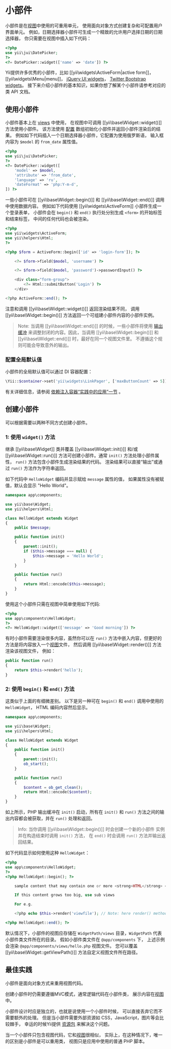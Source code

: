 小部件
=======

小部件是在[视图](structure-views.md)中使用的可重用单元，
使用面向对象方式创建复杂和可配置用户界面单元。
例如，日期选择器小部件可生成一个精致的允许用户选择日期的日期选择器，
你只需要在视图中插入如下代码：

```php
<?php
use yii\jui\DatePicker;
?>
<?= DatePicker::widget(['name' => 'date']) ?>
```

Yii提供许多优秀的小部件，比如 [[yii\widgets\ActiveForm|active form]]，[[yii\widgets\Menu|menu]]，
[jQuery UI widgets](widget-jui.md)，
[Twitter Bootstrap widgets](widget-bootstrap.md)。
接下来介绍小部件的基本知识，如果你想了解某个小部件请参考对应的类 API 文档。


## 使用小部件 <span id="using-widgets"></span>

小部件基本上在 [views](structure-views.md) 中使用，
在视图中可调用 [[yii\base\Widget::widget()]] 方法使用小部件。
该方法使用 [配置](concept-configurations.md) 数组初始化小部件并返回小部件渲染后的结果。
例如如下代码插入一个日期选择器小部件，它配置为使用俄罗斯语，
输入框内容为 `$model` 的 `from_date` 属性值。

```php
<?php
use yii\jui\DatePicker;
?>
<?= DatePicker::widget([
    'model' => $model,
    'attribute' => 'from_date',
    'language' => 'ru',
    'dateFormat' => 'php:Y-m-d',
]) ?>
```

一些小部件可在 [[yii\base\Widget::begin()]] 
和 [[yii\base\Widget::end()]] 调用中使用数据内容。
例如如下代码使用 [[yii\widgets\ActiveForm]] 小部件生成一个登录表单，
小部件会在 `begin()` 和 `end()` 执行处分别生成 `<form>` 的开始标签和结束标签，
中间的任何代码也会被渲染。

```php
<?php
use yii\widgets\ActiveForm;
use yii\helpers\Html;
?>

<?php $form = ActiveForm::begin(['id' => 'login-form']); ?>

    <?= $form->field($model, 'username') ?>

    <?= $form->field($model, 'password')->passwordInput() ?>

    <div class="form-group">
        <?= Html::submitButton('Login') ?>
    </div>

<?php ActiveForm::end(); ?>
```

注意和调用 [[yii\base\Widget::widget()]] 返回渲染结果不同，
调用 [[yii\base\Widget::begin()]] 方法返回一个可组建小部件内容的小部件实例。

> Note: 当调用 [[yii\base\Widget::end()]] 的时候，一些小部件将使用 [输出缓冲](https://www.php.net/manual/zh/book.outcontrol.php)
> 来调整封闭的内容。因此，当调用 [[yii\base\Widget::begin()]] 和
> [[yii\base\Widget::end()]] 时，最好在同一个视图文件里。
> 不遵循这个规则可能会导致意外的输出。

### 配置全局默认值

小部件的全局默认值可以通过 DI 容器配置：

```php
\Yii::$container->set('yii\widgets\LinkPager', ['maxButtonCount' => 5]);
```

有关详细信息，请参阅
[依赖注入容器“实践中的应用”一节](concept-di-container.md#practical-usage) 。


## 创建小部件 <span id="creating-widgets"></span>

可以根据需要以两种不同方式创建小部件。

### 1: 使用 `widget()` 方法

继承 [[yii\base\Widget]] 类并覆盖 [[yii\base\Widget::init()]] 和/或
[[yii\base\Widget::run()]] 方法可创建小部件。通常 `init()` 方法处理小部件属性，
`run()` 方法包含小部件生成渲染结果的代码。
渲染结果可以直接“输出”或通过 `run()` 方法作为字符串返回。

如下代码中 `HelloWidget` 编码并显示赋给 `message` 属性的值，
如果属性没有被赋值，默认会显示 "Hello World"。

```php
namespace app\components;

use yii\base\Widget;
use yii\helpers\Html;

class HelloWidget extends Widget
{
    public $message;

    public function init()
    {
        parent::init();
        if ($this->message === null) {
            $this->message = 'Hello World';
        }
    }

    public function run()
    {
        return Html::encode($this->message);
    }
}
```

使用这个小部件只需在视图中简单使用如下代码:

```php
<?php
use app\components\HelloWidget;
?>
<?= HelloWidget::widget(['message' => 'Good morning']) ?>
```


有时小部件需要渲染很多内容，虽然你可以在 `run()` 方法中嵌入内容，但更好的方法是将内容放入一个[视图](structure-views.md)文件，
然后调用 [[yii\base\Widget::render()]] 方法渲染该视图文件，
例如：

```php
public function run()
{
    return $this->render('hello');
}
```

### 2: 使用 `begin()` 和 `end()` 方法

这类似于上面的有细微差别。
以下是另一种可在 `begin()` 和 `end()` 调用中使用的 `HelloWidget`，
HTML 编码内容然后显示。

```php
namespace app\components;

use yii\base\Widget;
use yii\helpers\Html;

class HelloWidget extends Widget
{
    public function init()
    {
        parent::init();
        ob_start();
    }

    public function run()
    {
        $content = ob_get_clean();
        return Html::encode($content);
    }
}
```

如上所示，PHP 输出缓冲在 `init()` 启动，所有在 `init()` 
和 `run()` 方法之间的输出内容都会被获取，并在 `run()` 处理和返回。

> Info: 当你调用 [[yii\base\Widget::begin()]] 时会创建一个新的小部件
  实例并在构造结束时调用 `init()` 方法，
  在 `end()` 时会调用 `run()` 方法并输出返回结果。

如下代码显示如何使用这种 `HelloWidget`：

```php
<?php
use app\components\HelloWidget;
?>
<?php HelloWidget::begin(); ?>

    sample content that may contain one or more <strong>HTML</strong> <pre>tags</pre>

    If this content grows too big, use sub views

    For e.g.

    <?php echo $this->render('viewfile'); // Note: here render() method is of class \yii\base\View as this part of code is within view file and not in Widget class file ?>

<?php HelloWidget::end(); ?>
```

默认情况下，小部件的视图应存储在 `WidgetPath/views` 目录，`WidgetPath` 代表小部件类文件所在的目录。
假如小部件类文件在 `@app/components` 下，
上述示例会渲染 `@app/components/views/hello.php` 视图文件。
您可以覆盖 [[yii\base\Widget::getViewPath()]] 方法自定义视图文件所在路径。


## 最佳实践 <span id="best-practices"></span>

小部件是面向对象方式来重用视图代码。

创建小部件时仍需要遵循MVC模式，通常逻辑代码在小部件类，
展示内容在[视图](structure-views.md)中。

小部件设计时应是独立的，也就是说使用一个小部件时候，
可以直接丢弃它而不需要额外的处理。
但是当小部件需要外部资源如 CSS，JavaScript，图片等会比较棘手，
幸运的时候Yii提供 [资源包](structure-asset-bundles.md) 来解决这个问题。

当一个小部件只包含视图代码，它和[视图](structure-views.md)很相似，
实际上，在这种情况下，唯一的区别是小部件是可以重用类，
视图只是应用中使用的普通 PHP 脚本。


